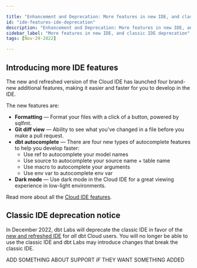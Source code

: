 ```yaml
---

title: "Enhancement and Deprecation: More features in new IDE, and classic IDE deprecation"
id: "ide-features-ide-deprecation"
description: "Enhancement and Deprecation: More features in new IDE, and classic IDE deprecation"
sidebar_label: "More features in new IDE, and classic IDE deprecation"
tags: [Nov-29-2022]

---
```


## Introducing more IDE features 

The new and refreshed version of the Cloud IDE has launched four brand-new additional features, making it easier and faster for you to develop in the IDE.

The new features are:

- **Formatting** &mdash; Format your files with a click of a button, powered by sqlfmt.
- **Git diff view** &mdash; Ability to see what you've changed in a file before you make a pull request.
- **dbt autocomplete** &mdash; There are four new types of autocomplete features to help you develop faster:
    - Use ref to autocomplete your model names
    - Use source to autocomplete your source name + table name
    - Use macro to autocomplete your arguments
    - Use env var to autocomplete env var
- **Dark mode**	&mdash;  Use dark mode in the Cloud IDE for a great viewing experience in low-light environments.

Read more about all the [Cloud IDE features](/docs/get-started/dbt-cloud-features).

## Classic IDE deprecation notice

In December 2022, dbt Labs will deprecate the classic IDE in favor of the [new and refreshed IDE](/docs/get-started/develop-in-the-cloud) for _all_ dbt Cloud users. You will no longer be able to use the classic IDE and dbt Labs may introduce changes that break the classic IDE.

ADD SOMETHING ABOUT SUPPORT _IF_ THEY WANT SOMETHING ADDED
